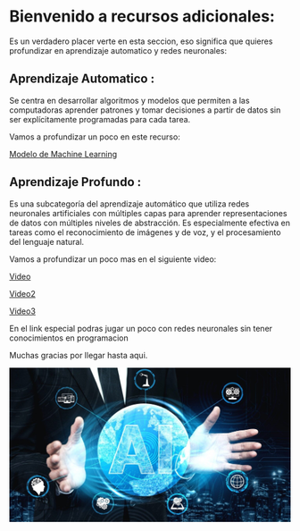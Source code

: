 # Bienvenido a recursos adicionales:
Es un verdadero placer verte en esta seccion, eso significa que quieres profundizar en aprendizaje automatico y redes neuronales:

## Aprendizaje Automatico :

 Se centra en desarrollar algoritmos y modelos que permiten a las computadoras aprender patrones y tomar decisiones a partir de datos sin ser explícitamente programadas para cada tarea.

Vamos a profundizar un poco en este recurso:

[Modelo de Machine Learning](https://cienciadedatos.net/documentos/py27-forecasting-series-temporales-python-scikitlearn.html)

## Aprendizaje Profundo :
Es una subcategoría del aprendizaje automático que utiliza redes neuronales artificiales con múltiples capas para aprender representaciones de datos con múltiples niveles de abstracción. Es especialmente efectiva en tareas como el reconocimiento de imágenes y de voz, y el procesamiento del lenguaje natural.

Vamos a profundizar un poco mas en el siguiente video:

[Video](https://www.youtube.com/watch?v=iX_on3VxZzk&t=1s)

[Video2](https://www.youtube.com/watch?v=j6eGHROLKP8)

[Video3](https://www.youtube.com/watch?v=JpE4bYyRADI)


En el link especial podras jugar un poco con redes neuronales sin tener conocimientos en programacion

Muchas gracias por llegar hasta aqui.

<p align="center">
  <img width="1000" src="AI.jpg">
  </p>
